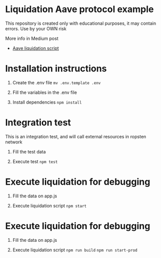 # Liquidation Aave protocol example
This repository is created only with educational purposes, it may contain errors. Use by your OWN risk

More info in Medium post
* [Aave liquidation script](https://medium.com/coinmonks/creating-a-liquidation-script-for-aave-defi-protocol-ef584ad87e8f)

# Installation instructions

1. Create the .env file
 `mv .env.template .env`

2. Fill the variables in the .env file

3. Install dependencies
`npm install`


# Integration test
This is an integration test, and will call external resources in ropsten network

1. Fill the test data

2. Execute test
`npm test`

# Execute liquidation for debugging
1. Fill the data on app.js

2. Execute liquidation script
`npm start`

# Execute liquidation for debugging
1. Fill the data on app.js

2. Execute liquidation script
`npm run build`
`npm run start-prod`
